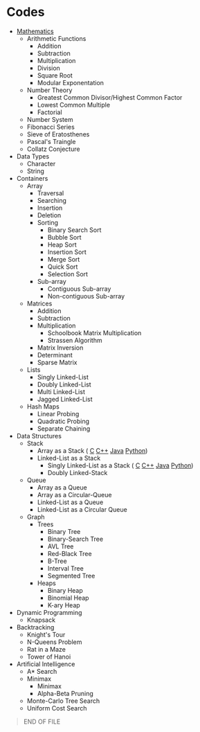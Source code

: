 # Codes
- [Mathematics](https://en.wikipedia.org/wiki/Computational_complexity_of_mathematical_operations)
  - Arithmetic Functions
    - Addition
    - Subtraction
    - Multiplication
    - Division
    - Square Root
    - Modular Exponentation
  - Number Theory
    - Greatest Common Divisor/Highest Common Factor
    - Lowest Common Multiple
    - Factorial
  - Number System
  - Fibonacci Series
  - Sieve of Eratosthenes
  - Pascal's Traingle
  - Collatz Conjecture
- Data Types
  - Character
  - String
- Containers
  - Array
    - Traversal
    - Searching
    - Insertion
    - Deletion
    - Sorting
      - Binary Search Sort
      - Bubble Sort
      - Heap Sort
      - Insertion Sort
      - Merge Sort
      - Quick Sort
      - Selection Sort
    - Sub-array
      - Contiguous Sub-array
      - Non-contiguous Sub-array
  - Matrices
    - Addition
    - Subtraction
    - Multiplication
      - Schoolbook Matrix Multiplication
      - Strassen Algorithm
    - Matrix Inversion
    - Determinant
    - Sparse Matrix
  - Lists
    - Singly Linked-List
    - Doubly Linked-List
    - Multi Linked-List
    - Jagged Linked-List
  - Hash Maps
    - Linear Probing
    - Quadratic Probing
    - Separate Chaining
- Data Structures
  - Stack
    - Array as a Stack (
    [C](Data-Structures/Stacks/Stack/Stack.c) 
    [C++](Data-Structures/Stacks/Stack/Stack.cpp) 
    [Java](Data-Structures/Stacks/Stack/Stack.java) 
    [Python](Data-Structures/Stacks/Stack/Stack.py))
    - Linked-List as a Stack
      - Singly Linked-List as a Stack (
      [C](Data-Structures/Stacks/Stack/Singly-Linked-Stack.c) 
      [C++](Data-Structures/Stacks/Stack/Singly-Linked-Stack.cpp) 
      [Java](Data-Structures/Stacks/Stack/Singly-Linked-Stack.java) 
      [Python](Data-Structures/Stacks/Stack/Singly-Linked-Stack.py))
      - Doubly Linked-Stack
  - Queue
    - Array as a Queue
    - Array as a Circular-Queue
    - Linked-List as a Queue
    - Linked-List as a Circular Queue
  - Graph
    - Trees
      - Binary Tree
      - Binary-Search Tree
      - AVL Tree
      - Red-Black Tree
      - B-Tree
      - Interval Tree
      - Segmented Tree
    - Heaps
      - Binary Heap
      - Binomial Heap
      - K-ary Heap
- Dynamic Programming
  - Knapsack
- Backtracking
  - Knight's Tour
  - N-Queens Problem
  - Rat in a Maze
  - Tower of Hanoi
- Artificial Intelligence
  - A* Search
  - Minimax
    - Minimax
    - Alpha-Beta Pruning
  - Monte-Carlo Tree Search
  - Uniform Cost Search

> END OF FILE
